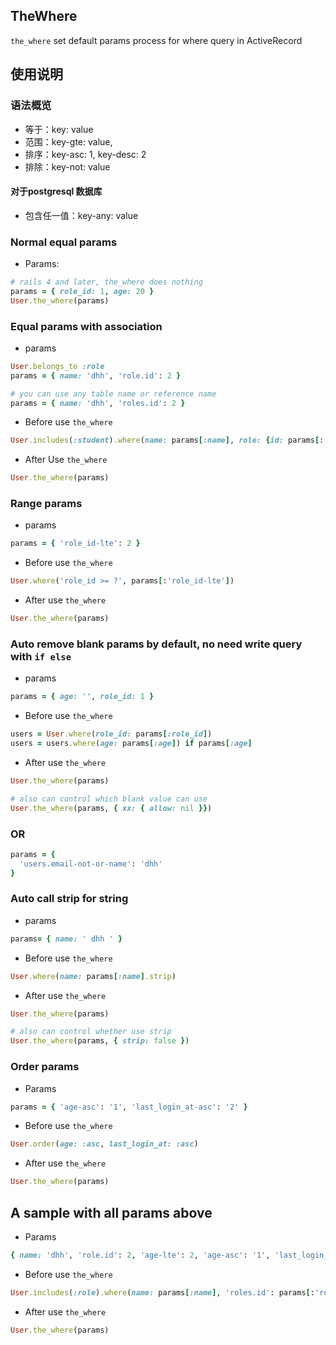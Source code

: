 ## TheWhere


`the_where` set default params process for where query in ActiveRecord

## 使用说明


### 语法概览

* 等于：key: value
* 范围：key-gte: value, 
* 排序：key-asc: 1, key-desc: 2
* 排除：key-not: value
#### 对于postgresql 数据库
* 包含任一值：key-any: value

### Normal equal params

* Params:
```ruby
# rails 4 and later, the_where does nothing
params = { role_id: 1, age: 20 }
User.the_where(params)
```

### Equal params with association

* params
```ruby
User.belongs_to :role
params = { name: 'dhh', 'role.id': 2 }

# you can use any table name or reference name
params = { name: 'dhh', 'roles.id': 2 }
```
* Before use `the_where`
```ruby
User.includes(:student).where(name: params[:name], role: {id: params[:'role.id']})
```
* After Use `the_where`
```ruby
User.the_where(params)
```

### Range params
* params
```ruby
params = { 'role_id-lte': 2 }
```
* Before use `the_where`
```ruby
User.where('role_id >= ?', params[:'role_id-lte'])
```
* After use `the_where`
```ruby
User.the_where(params)
```

### Auto remove blank params by default, no need write query with `if else`
* params
```ruby
params = { age: '', role_id: 1 }
```
* Before use `the_where`
```ruby
users = User.where(role_id: params[:role_id])
users = users.where(age: params[:age]) if params[:age]
```
* After use `the_where`
```ruby
User.the_where(params)

# also can control which blank value can use
User.the_where(params, { xx: { allow: nil }})
```

### OR
```ruby
params = {
  'users.email-not-or-name': 'dhh'
}

```

### Auto call strip for string 
* params
```ruby
params= { name: ' dhh ' }
```
* Before use `the_where`
```ruby
User.where(name: params[:name].strip)
```
* After use `the_where`
```ruby
User.the_where(params)

# also can control whether use strip
User.the_where(params, { strip: false })
```

### Order params
* Params
```ruby
params = { 'age-asc': '1', 'last_login_at-asc': '2' }
```
* Before use `the_where`
```ruby
User.order(age: :asc, last_login_at: :asc)
```
* After use `the_where`
```ruby
User.the_where(params)
```

## A sample with all params above
* Params
```ruby
{ name: 'dhh', 'role.id': 2, 'age-lte': 2, 'age-asc': '1', 'last_login_at-asc': '2' }
```
* Before use `the_where`
```ruby
User.includes(:role).where(name: params[:name], 'roles.id': params[:'role.id']).order(age: :asc, last_login_at: :asc)
```
* After use `the_where`
```ruby
User.the_where(params)
```
